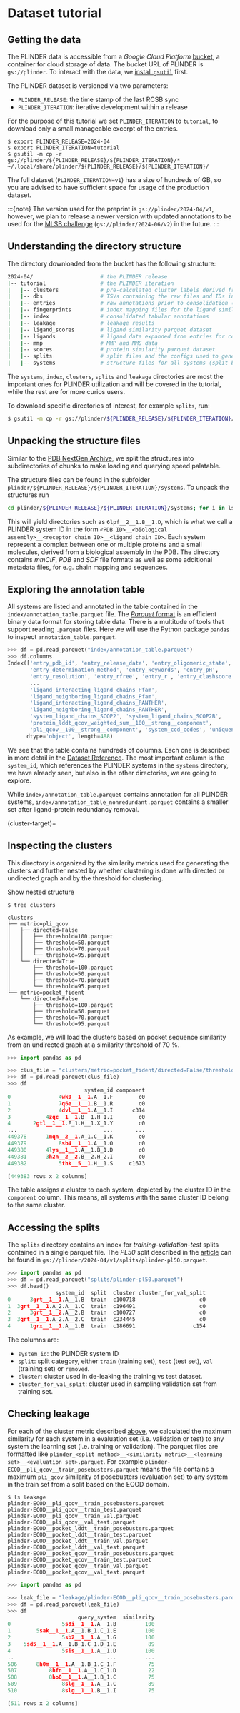 # Dataset tutorial

## Getting the data

The PLINDER data is accessible from a _Google Cloud Platform_
[bucket](https://cloud.google.com/storage/docs/buckets), a container for cloud storage
of data.
The bucket URL of PLINDER is `gs://plinder`.
To interact with the data, we
[install `gsutil`](https://cloud.google.com/storage/docs/gsutil_install) first.

The PLINDER dataset is versioned via two parameters:

- `PLINDER_RELEASE`: the time stamp of the last RCSB sync
- `PLINDER_ITERATION`: iterative development within a release

For the purpose of this tutorial we set `PLINDER_ITERATION` to `tutorial`, to download
only a small manageable excerpt of the entries.

```console
$ export PLINDER_RELEASE=2024-04
$ export PLINDER_ITERATION=tutorial
$ gsutil -m cp -r gs://plinder/${PLINDER_RELEASE}/${PLINDER_ITERATION}/* ~/.local/share/plinder/${PLINDER_RELEASE}/${PLINDER_ITERATION}/
```

The full dataset (`PLINDER_ITERATION=v1`) has a size of hundreds of GB, so you are
advised to have sufficient space for usage of the production dataset.

:::{note}
The version used for the preprint is `gs://plinder/2024-04/v1`, however, we plan to
release a newer version with updated annotations to be used for the
[MLSB challenge](https://www.mlsb.io/) (`gs://plinder/2024-06/v2`) in the future.
:::

## Understanding the directory structure

The directory downloaded from the bucket has the following structure:

```bash
2024-04/                     # the PLINDER release
|-- tutorial                 # the PLINDER iteration
|   |-- clusters             # pre-calculated cluster labels derived from the protein similarity dataset
|   |-- dbs                  # TSVs containing the raw files and IDs in the foldseek and mmseqs sub-databases
|   |-- entries              # raw annotations prior to consolidation (split by `two_char_code` and zipped)
|   |-- fingerprints         # index mapping files for the ligand similarity dataset
|   |-- index                # consolidated tabular annotations
|   |-- leakage              # leakage results
|   |-- ligand_scores        # ligand similarity parquet dataset
|   |-- ligands              # ligand data expanded from entries for computing similarity
|   |-- mmp                  # MMP and MMS data
|   |-- scores               # protein similarity parquet dataset
|   |-- splits               # split files and the configs used to generate them (if available)
|   |-- systems              # structure files for all systems (split by `two_char_code` and zipped)
```

The `systems`, `index`, `clusters`, `splits` and `leakage` directories are most the
important ones for PLINDER utilization and will be covered in the tutorial, while the
rest are for more curios users.

To download specific directories of interest, for example `splits`, run:

```bash
$ gsutil -m cp -r gs://plinder/${PLINDER_RELEASE}/${PLINDER_ITERATION}/splits ~/.local/share/plinder/${PLINDER_RELEASE}/${PLINDER_ITERATION}/
```

## Unpacking the structure files

Similar to the
[PDB NextGen Archive](https://www.wwpdb.org/ftp/pdb-nextgen-archive-site), we split the
structures into subdirectories of chunks to make loading and querying speed palatable.

The structure files can be found in the subfolder
`plinder/${PLINDER_RELEASE}/${PLINDER_ITERATION}/systems`.
To unpack the structures run

```bash
cd plinder/${PLINDER_RELEASE}/${PLINDER_ITERATION}/systems; for i in ls *zip; do unzip $i; done
```

This will yield directories such as `6lpf__2__1.B__1.D`, which is what we call a PLINDER
system ID in the form
`<PDB ID>__<biological assembly>__<receptor chain ID>__<ligand chain ID>`.
Each system represent a complex between one or multiple proteins and a small molecules,
derived from a biological assembly in the PDB.
The directory contains _mmCIF_, _PDB_ and _SDF_ file formats as well as some additional
metadata files, for e.g. chain mapping and sequences.

## Exploring the annotation table

All systems are listed and annotated in the table contained in the
`index/annotation_table.parquet` file.
The [_Parquet_ format](https://parquet.apache.org/) is an efficient binary data format
for storing table data.
There is a multitude of tools that support reading `.parquet` files.
Here we will use the Python package `pandas` to inspect `annotation_table.parquet`.

```python
>>> df = pd.read_parquet("index/annotation_table.parquet")
>>> df.columns
Index(['entry_pdb_id', 'entry_release_date', 'entry_oligomeric_state',
       'entry_determination_method', 'entry_keywords', 'entry_pH',
       'entry_resolution', 'entry_rfree', 'entry_r', 'entry_clashscore',
       ...
       'ligand_interacting_ligand_chains_Pfam',
       'ligand_neighboring_ligand_chains_Pfam',
       'ligand_interacting_ligand_chains_PANTHER',
       'ligand_neighboring_ligand_chains_PANTHER',
       'system_ligand_chains_SCOP2', 'system_ligand_chains_SCOP2B',
       'protein_lddt_qcov_weighted_sum__100__strong__component',
       'pli_qcov__100__strong__component', 'system_ccd_codes', 'uniqueness'],
      dtype='object', length=488)
```

We see that the table contains hundreds of columns.
Each one is described in more detail in the
[Dataset Reference](#annotation-table-target).
The most important column is the `system_id`, which references the PLINDER systems
in the `systems` directory, we have already seen, but also in the other directories, we
are going to explore.

While `index/annotation_table.parquet` contains annotation for all PLINDER systems,
`index/annotation_table_nonredundant.parquet` contains a smaller set after
ligand-protein redundancy removal.

(cluster-target)=
## Inspecting the clusters

This directory is organized by the similarity metrics used for generating the clusters
and further nested by whether clustering is done with directed or undirected graph and
by the threshold for clustering.

Show nested structure

```console
$ tree clusters

clusters
├── metric=pli_qcov
│   ├── directed=False
│   │   ├── threshold=100.parquet
│   │   ├── threshold=50.parquet
│   │   ├── threshold=70.parquet
│   │   └── threshold=95.parquet
│   └── directed=True
│       ├── threshold=100.parquet
│       ├── threshold=50.parquet
│       ├── threshold=70.parquet
│       └── threshold=95.parquet
└── metric=pocket_fident
    └── directed=False
        ├── threshold=100.parquet
        ├── threshold=50.parquet
        ├── threshold=70.parquet
        └── threshold=95.parquet
```

As example, we will load the clusters based on pocket sequence similarity from an
undirected graph at a similarity threshold of 70 %.

```python
>>> import pandas as pd

>>> clus_file = "clusters/metric=pocket_fident/directed=False/threshold=70.parquet"
>>> df = pd.read_parquet(clus_file)
>>> df
                        system_id component
0               4wk0__1__1.A__1.F        c0
1               7q6e__1__1.B__1.R        c0
2               4dvl__1__1.A__1.I      c314
3           4zqc__1__1.B__1.H_1.I        c0
4       2gtl__1__1.E_1.H__1.X_1.Y        c0
...                           ...       ...
449378      1mqn__2__1.A_1.C__1.K        c0
449379          8sb4__1__1.A__1.O        c0
449380      4lys__1__1.A__1.B_1.D        c0
449381      3h2n__2__2.B__2.H_2.I        c0
449382          5thk__5__1.H__1.S     c1673

[449383 rows x 2 columns]
```

The table assigns a cluster to each system, depicted by the cluster ID in the
`component` column.
This means, all systems with the same cluster ID belong to the same cluster.

## Accessing the splits

The `splits` directory contains an index for _training-validation-test_ splits contained
in a single parquet file.
The _PL50_ split described in the [article](https://doi.org/10.1101/2024.07.17.603955)
can be found in `gs://plinder/2024-04/v1/splits/plinder-pl50.parquet`.

```python
>>> import pandas as pd
>>> df = pd.read_parquet("splits/plinder-pl50.parquet")
>>> df.head()
               system_id  split  cluster cluster_for_val_split
0      3grt__1__1.A__1.B  train  c100718                    c0
1  3grt__1__1.A_2.A__1.C  train  c196491                    c0
2      3grt__1__2.A__2.B  train  c100727                    c0
3  3grt__1__1.A_2.A__2.C  train  c234445                    c0
4      1grx__1__1.A__1.B  train  c186691                  c154
```

The columns are:

- `system_id`: the PLINDER system ID
- `split`: split category, either `train` (training set), `test` (test set),
  `val` (training set) or `removed`.
- `cluster`: cluster used in de-leaking the training vs test dataset.
- `cluster_for_val_split`: cluster used in sampling validation set from training set.

## Checking leakage

For each of the cluster metric described [above](cluster-target), we calculated the
maximum similarity for each system in a evaluation set (i.e. validation or test) to any
system the learning set (i.e. training or validation).
The parquet files are formatted like
`plinder_<split method>__<similarity metric>__<learning set>__<evaluation set>.parquet`.
For example `plinder-ECOD__pli_qcov__train_posebusters.parquet` means the file contains
a maximum `pli_qcov` similarity of posebusters (evaluation set) to any system in the
train set from a split based on the ECOD domain.

```console
$ ls leakage
plinder-ECOD__pli_qcov__train_posebusters.parquet
plinder-ECOD__pli_qcov__train_test.parquet
plinder-ECOD__pli_qcov__train_val.parquet
plinder-ECOD__pli_qcov__val_test.parquet
plinder-ECOD__pocket_lddt__train_posebusters.parquet
plinder-ECOD__pocket_lddt__train_test.parquet
plinder-ECOD__pocket_lddt__train_val.parquet
plinder-ECOD__pocket_lddt__val_test.parquet
plinder-ECOD__pocket_qcov__train_posebusters.parquet
plinder-ECOD__pocket_qcov__train_test.parquet
plinder-ECOD__pocket_qcov__train_val.parquet
plinder-ECOD__pocket_qcov__val_test.parquet
```

```python
>>> import pandas as pd

>>> leak_file = "leakage/plinder-ECOD__pli_qcov__train_posebusters.parquet"
>>> df = pd.read_parquet(leak_file)
>>> df
                      query_system  similarity
0                5s8i__1__1.A__1.B         100
1        5sak__1__1.A__1.B_1.C_1.E         100
2                5sb2__1__1.A__1.G         100
3    5sd5__1__1.A__1.B_1.C_1.D_1.E          89
4                5sis__1__1.A__1.D         100
..                             ...         ...
506      8h0m__1__1.A__1.B_1.C_1.F          75
507          8hfn__1__1.A__1.C_1.D          22
508          8ho0__1__1.A__1.B_1.C          75
509              8slg__1__1.A__1.C          89
510              8slg__1__1.B__1.I          75

[511 rows x 2 columns]
```
